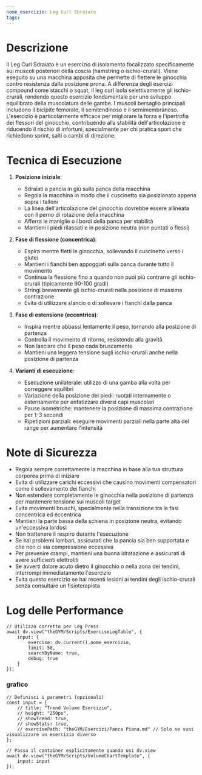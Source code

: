 ```yaml
---
nome_esercizio: Leg Curl Sbraiato
tags: 
---
```

# Descrizione
Il Leg Curl Sdraiato è un esercizio di isolamento focalizzato specificamente sui muscoli posteriori della coscia (hamstring o ischio-crurali). Viene eseguito su una macchina apposita che permette di flettere le ginocchia contro resistenza dalla posizione prona. A differenza degli esercizi compound come stacchi o squat, il leg curl isola selettivamente gli ischio-crurali, rendendo questo esercizio fondamentale per uno sviluppo equilibrato della muscolatura delle gambe. I muscoli bersaglio principali includono il bicipite femorale, il semitendinoso e il semimembranoso. L'esercizio è particolarmente efficace per migliorare la forza e l'ipertrofia dei flessori del ginocchio, contribuendo alla stabilità dell'articolazione e riducendo il rischio di infortuni, specialmente per chi pratica sport che richiedono sprint, salti o cambi di direzione.

# Tecnica di Esecuzione
1. **Posizione iniziale**:
   - Sdraiati a pancia in giù sulla panca della macchina
   - Regola la macchina in modo che il cuscinetto sia posizionato appena sopra i talloni
   - La linea dell'articolazione del ginocchio dovrebbe essere allineata con il perno di rotazione della macchina
   - Afferra le maniglie o i bordi della panca per stabilità
   - Mantieni i piedi rilassati e in posizione neutra (non puntati o flessi)

2. **Fase di flessione (concentrica)**:
   - Espira mentre fletti le ginocchia, sollevando il cuscinetto verso i glutei
   - Mantieni i fianchi ben appoggiati sulla panca durante tutto il movimento
   - Continua la flessione fino a quando non puoi più contrarre gli ischio-crurali (tipicamente 90-100 gradi)
   - Stringi brevemente gli ischio-crurali nella posizione di massima contrazione
   - Evita di utilizzare slancio o di sollevare i fianchi dalla panca

3. **Fase di estensione (eccentrica)**:
   - Inspira mentre abbassi lentamente il peso, tornando alla posizione di partenza
   - Controlla il movimento di ritorno, resistendo alla gravità
   - Non lasciare che il peso cada bruscamente
   - Mantieni una leggera tensione sugli ischio-crurali anche nella posizione di partenza

4. **Varianti di esecuzione**:
   - Esecuzione unilaterale: utilizzo di una gamba alla volta per correggere squilibri
   - Variazione della posizione dei piedi: ruotati internamente o esternamente per enfatizzare diversi capi muscolari
   - Pause isometriche: mantenere la posizione di massima contrazione per 1-3 secondi
   - Ripetizioni parziali: eseguire movimenti parziali nella parte alta del range per aumentare l'intensità

# Note di Sicurezza
- Regola sempre correttamente la macchina in base alla tua struttura corporea prima di iniziare
- Evita di utilizzare carichi eccessivi che causino movimenti compensatori come il sollevamento dei fianchi
- Non estendere completamente le ginocchia nella posizione di partenza per mantenere tensione sui muscoli target
- Evita movimenti bruschi, specialmente nella transizione tra le fasi concentrica ed eccentrica
- Mantieni la parte bassa della schiena in posizione neutra, evitando un'eccessiva lordosi
- Non trattenere il respiro durante l'esecuzione
- Se hai problemi lombari, assicurati che la pancia sia ben supportata e che non ci sia compressione eccessiva
- Per prevenire crampi, mantieni una buona idratazione e assicurati di avere sufficienti elettroliti
- Se avverti dolore acuto dietro il ginocchio o nella zona dei tendini, interrompi immediatamente l'esercizio
- Evita questo esercizio se hai recenti lesioni ai tendini degli ischio-crurali senza consultare un fisioterapista

# Log delle Performance
```dataviewjs
// Utilizzo corretto per Leg Press
await dv.view("theGYM/Scripts/ExerciseLogTable", {
    input: {
        exercise: dv.current().nome_esercizio,
        limit: 50,
        searchByName: true,
        debug: true
    }
});
```
### grafico
```dataviewjs
// Definisci i parametri (opzionali)
const input = {
    // title: "Trend Volume Esercizio",
    // height: "250px",
    // showTrend: true,
    // showStats: true,
    // exercisePath: "theGYM/Esercizi/Panca Piana.md" // Solo se vuoi visualizzare un esercizio diverso
};

// Passa il container esplicitamente quando usi dv.view
await dv.view("theGYM/Scripts/VolumeChartTemplate", {
    input: input
});
```